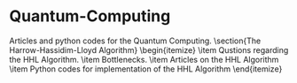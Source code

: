 # Quantum-Computing
Articles and python codes for the Quantum Computing.
\section{The Harrow-Hassidim-Lloyd Algorithm}
\begin{itemize}
  \item Qustions regarding the HHL Algorithm.
  \item Bottlenecks.
  \item Articles on the HHL Algorithm
  \item Python codes for implementation of the HHL Algorithm
\end{itemize}
